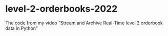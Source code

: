 # level-2-orderbooks-2022
The code from my video "Stream and Archive Real-Time level 2 orderbook data in Python"
